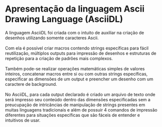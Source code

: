 # Apresentação da linguagem Ascii Drawing Language (AsciiDL)

A linguagem AsciiDL foi criada com o intuito de auxiliar na criação de desenhos utilizando somente caracteres Ascii.<br/><br/>
Com ela é possível criar macros contendo strings específicas para fácil reutilização, múltiplos outputs para impressão de desenhos e estruturas de repetição para a criação de padrôes mais complexos.<br/><br/>
Também pode-se realizar operações matemáticas simples de valores inteiros, concatenar macros entre si ou com outras strings específicas, especificar as dimensões de um output e preencher um desenho com um caractere de background.<br/><br/>
No AsciiDL, para cada output declarado é criado um arquivo de texto onde será impresso seu conteúdo dentro das dimensões especificadas sem a preucupação de intricâncias de manipulação de strings presentes em muitas linguagens tradicionais e além de possuir 4 comandos de impressão diferentes para situações específicas que são fáceis de entender e intuitivos de usar.
